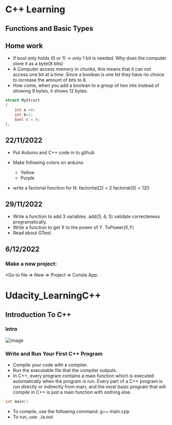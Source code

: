 # C++ Learning
## Functions and Basic Types

## Home work
* If bool only holds (0 or 1) -> only 1 bit is needed. Why does the computer store it as a byte(8 bits)
* A Computer access memory in chunks, this means that it can not access one bit at a time. Since a boolean is one bit they have no choice to increase the amount of bits to 8.
* How come, when you add a boolean to a group of two ints instead of showing 9 bytes, it shows 12 bytes.
```C++
struct MyStruct
{
    int a =0;
    int b=1;
    bool c = 0;
};
```


## 22/11/2022
* Put Arduino  and C++ code in to github 
* Make following colors on arduino
  * Yellow
  * Purple

* write a factorial function for N.
   factortial(2) = 2
   factorial(5) = 120


## 29/11/2022

* Write a function to add 3 variables. add(3, 4, 5) validate correcteness programatically. 
* Write a function to get X to the power of Y. ToPower(X,Y)
* Read about GTest.

## 6/12/2022
### Make a new project:
*Go to file => New => Project => Consle App.

# Udacity_LearningC++
## Introduction To C++
### Intro
![image](https://user-images.githubusercontent.com/115622266/220465619-d116cce2-d2e8-47fb-bd8c-16db6a71209e.png)
### Write and Run Your First C++ Program
* Compile your code with a compiler.
* Run the executable file that the compiler outputs.
* In C++, every program contains a main function which is executed automatically when the program is run. Every part of a C++ program is run directly or indirectly from main, and the most basic program that will compile in C++ is just a main function with nothing else.
```C++
int main()
```
* To compile, use the following command: g++ main.cpp
* To run, use: ./a.out
